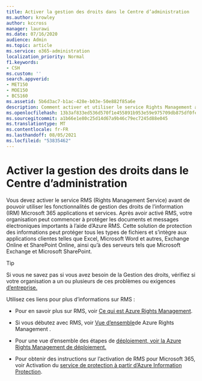 ```yaml
---
title: Activer la gestion des droits dans le Centre d’administration
ms.author: krowley
author: kccross
manager: laurawi
ms.date: 07/16/2020
audience: Admin
ms.topic: article
ms.service: o365-administration
localization_priority: Normal
f1.keywords:
- CSH
ms.custom: ''
search.appverid:
- MET150
- MOE150
- BCS160
ms.assetid: 5b6d3ac7-b1ac-428e-b03e-50e882f85a6e
description: Comment activer et utiliser le service Rights Management avec Microsoft 365.
ms.openlocfilehash: 13b3af833ed536d570f1e455891b953e59e975709db875df0fe414d824710dae
ms.sourcegitcommit: a1b66e1e80c25d14d67a9b46c79ec7245d88e045
ms.translationtype: MT
ms.contentlocale: fr-FR
ms.lasthandoff: 08/05/2021
ms.locfileid: "53835462"
---
```

# <a name="activate-rights-management-in-the-admin-center"></a>Activer la gestion des droits dans le Centre d’administration

Vous devez activer le service RMS (Rights Management Service) avant de pouvoir utiliser les fonctionnalités de gestion des droits de l’information (IRM) Microsoft 365 applications et services. Après avoir activé RMS, votre organisation peut commencer à protéger les documents et messages électroniques importants à l’aide d’Azure RMS. Cette solution de protection des informations peut protéger tous les types de fichiers et s’intègre aux applications clientes telles que Excel, Microsoft Word et autres, Exchange Online et SharePoint Online, ainsi qu’à des serveurs tels que Microsoft Exchange et Microsoft SharePoint.
  
> [!TIP]
> Si vous ne savez pas si vous avez besoin de la Gestion des droits, vérifiez si votre organisation a un ou plusieurs de ces problèmes ou exigences [d’entreprise.](/azure/information-protection/what-is-azure-rms#business-problems-solved-by-azure-rights-management) 
  
Utilisez ces liens pour plus d’informations sur RMS :
  
- Pour en savoir plus sur RMS, voir [Ce qui est Azure Rights Management](/rights-management/understand-explore/what-is-azure-rms).

- Si vous débutez avec RMS, voir [Vue d’ensemble](/rights-management/understand-explore/azure-rights-management)de Azure Rights Management .

- Pour une vue d’ensemble des étapes de [déploiement, voir la Azure Rights Management de déploiement.](/rights-management/plan-design/deployment-roadmap)

- Pour obtenir des instructions sur l’activation de RMS pour Microsoft 365, voir Activation du [service de protection à partir d’Azure Information Protection](/azure/information-protection/activate-service).